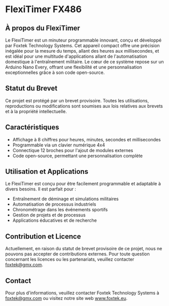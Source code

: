 # FlexiTimer FX486

## À propos du FlexiTimer
Le FlexiTimer est un minuteur programmable innovant, conçu et développé par Foxtek Technology Systems. 
Cet appareil compact offre une précision inégalée pour la mesure du temps, allant des heures aux millisecondes, 
et est idéal pour une multitude d'applications allant de l'automatisation domestique à l'entraînement militaire. 
Le cœur de ce système repose sur un Arduino Nano Every, offrant une flexibilité et une personnalisation exceptionnelles grâce à son code open-source.

## Statut du Brevet
Ce projet est protégé par un brevet provisoire. Toutes les utilisations, 
reproductions ou modifications sont soumises aux lois relatives aux brevets et à la propriété intellectuelle.

## Caractéristiques
- Affichage à 8 chiffres pour heures, minutes, secondes et millisecondes
- Programmable via un clavier numérique 4x4
- Connectique 12 broches pour l'ajout de modules externes
- Code open-source, permettant une personnalisation complète

## Utilisation et Applications
Le FlexiTimer est conçu pour être facilement programmable et adaptable à divers besoins. Il est parfait pour :
- Entraînement de déminage et simulations militaires
- Automatisation de processus industriels
- Chronométrage dans les événements sportifs
- Gestion de projets et de processus
- Applications éducatives et de recherche

## Contribution et Licence
Actuellement, en raison du statut de brevet provisoire de ce projet, nous ne pouvons pas accepter de contributions externes. 
Pour toute question concernant les licences ou les partenariats, veuillez contacter foxtek@gmx.com.

## Contact
Pour plus d'informations, veuillez contacter Foxtek Technology Systems à foxtek@gmx.com ou visitez notre site web www.foxtek.eu.

